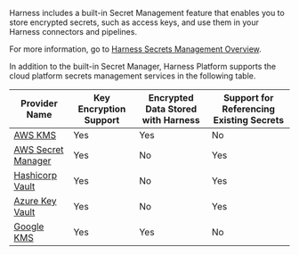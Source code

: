 Harness includes a built-in Secret Management feature that enables you to store encrypted secrets, such as access keys, and use them in your Harness connectors and pipelines.

For more information, go to [Harness Secrets Management Overview](/docs/platform/secrets/secrets-management/add-an-aws-kms-secrets-manager).

In addition to the built-in Secret Manager, Harness Platform supports the cloud platform secrets management services in the following table.

| Provider Name                                                               | Key Encryption Support | Encrypted Data Stored with Harness | Support for Referencing Existing Secrets |
| --------------------------------------------------------------------------- | ---------------------- | ------------------------------------ | ---------------------------------------- |
| [AWS KMS](/docs/platform/secrets/secrets-management/add-an-aws-kms-secrets-manager)       | Yes                    | Yes                                  | No                                       |
| [AWS Secret Manager](/docs/platform/secrets/secrets-management/add-an-aws-secret-manager) | Yes                    | No                                   | Yes                                      |
| [Hashicorp Vault](/docs/platform/secrets/secrets-management/add-hashicorp-vault)         | Yes                    | No                                   | Yes                                      |
| [Azure Key Vault](/docs/platform/secrets/secrets-management/azure-key-vault)              | Yes                    | No                                   | Yes                                      |
| [Google KMS](/docs/platform/secrets/secrets-management/add-google-kms-secrets-manager)   | Yes                    | Yes                                  | No                                       |
